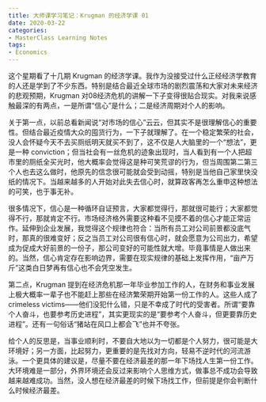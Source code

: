 ```yaml
---
title: 大师课学习笔记：Krugman 的经济学课 01
date: 2020-03-22
categories: 
- MasterClass Learning Notes
tags: 
- Economics
---
```


这个星期看了十几期 Krugman 的经济学课。我作为没接受过什么正经经济学教育的人还是学到了不少东西。特别是结合最近全球市场的剧烈震荡和大家对未来经济的悲观预期，Krugman 对08经济危机的讲解一下子变得很贴合现实。对我来说感触最深的有两点，一是所谓“信心”是什么；二是经济周期对个人的影响。



关于第一点，以前总看新闻说“对市场的信心”云云，但其实不是很理解信心的重要性。但结合最近疫情大众的囤货行为，一下子就理解了。在一个稳定繁荣的社会，没人会怀疑今天不去买厕纸明天就买不到了，这不仅是人大脑里的一个“想法”，更是一种 conviction；但当社会有一丝危机的迹象出现时，当人看到有一个人把超市里的厕纸全买光时，他大概率会觉得这是种可笑荒谬的行为，但当周围第二第三个人也去这么做时，他原先的信念很可能就会受到动摇，特别是当他自己家里快没纸的情况下。当越来越多的人开始对此失去信心时，就算政客再怎么重申这种想法的可笑，也于事无补。



很多情况下，信心是一种循环自证预言，大家都觉得行，那就很可能行；大家都觉得不行，那就肯定不行。市场经济格外需要这种看不见摸不着的信心才能正常运作。延伸到企业发展，我觉得这个规律也符合：当所有员工对公司前景都没底气时，那真的很难变好；反之当员工对公司很有信心时，就会愿意为公司出力，希望成为促成大好前景的一份子，那公司变好的可能性就大增。毕竟事情是人做出来的。当然，信心肯定存在影响边界，需要在现实规律的基础上发挥作用，“亩产万斤”这类白日梦再有信心也不会凭空发生。



第二点，Krugman 提到在经济危机那一年毕业参加工作的人，在财务和事业发展上极大概率一辈子也不能赶上那些在经济繁荣期开始第一份工作的人。这些人成了 crimeless victims——他们没犯什么错，只是不幸成了时代的受害者。所谓“要靠个人奋斗，也要参考历史进程”，其实更现实的是“要参考个人奋斗，但更要靠历史进程”。还有一句俗话“猪站在风口上都会飞”也并不夸张。

给个人的反思是，当事业顺利时，不要自大地以为一切都是个人努力，很可能是大环境好；另一方面，比起努力，更重要的是先找对方向，轻易不逆时代的河流游泳。一个更具体的建议是，尽量不要在经济最差的那一年下场找人生第一份工作。大环境难是一部分，外界环境还会反过来影响个人思维方式，做事总不成功会导致越来越难成功。当然，没人想在经济最差的时候下场找工作，但前提是你会判断什么时候经济最差。